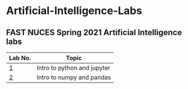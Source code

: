 # Artificial-Intelligence-Labs
## FAST NUCES Spring 2021 Artificial Intelligence labs

| Lab No. | Topic |
| ------- | ----- |
| [1][lab1] |Intro to python and jupyter|
| [2][lab2] |Intro to numpy and pandas|


[lab1]:https://github.com/ghostdart/
[lab2]:https://github.com/ghostdart/
